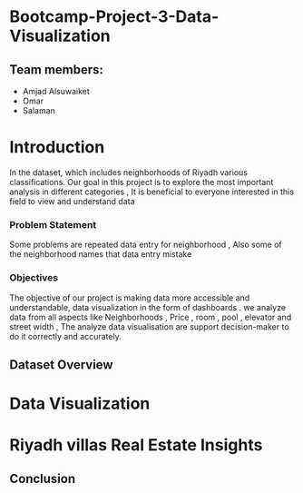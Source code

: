 # Bootcamp-Project-3-Data-Visualization
## Team members:
- Amjad Alsuwaiket
- Omar
- Salaman

# Introduction
In the dataset, which includes neighborhoods of Riyadh various classifications. Our goal in this project is to explore the most important analysis in different categories , It is beneficial to everyone interested in this field to view and understand data

### Problem Statement
Some problems are repeated data entry for neighborhood  , Also some of the neighborhood names  that data entry mistake  

### Objectives

The objective of our project is making data more accessible and understandable, data visualization in the form of dashboards . we analyze  data  from all aspects like  Neighborhoods , Price , room , pool , elevator and street width , The analyze data visualisation are support decision-maker to do it correctly and accurately.

## Dataset Overview








# Data Visualization


# Riyadh villas Real Estate Insights 


## Conclusion
